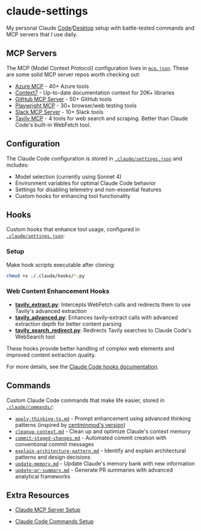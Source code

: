 # claude-settings

My personal Claude [Code](https://github.com/anthropics/claude-code)/[Desktop](https://claude.ai/download) setup with battle-tested commands and MCP servers that I use daily.

## MCP Servers

The MCP (Model Context Protocol) configuration lives in [`mcp.json`](./mcp.json). These are some solid MCP server repos worth checking out:

- [Azure MCP](https://github.com/Azure/azure-mcp) - 40+ Azure tools
- [Context7](https://github.com/upstash/context7) - Up-to-date documentation context for 20K+ libraries
- [GitHub MCP Server](https://github.com/github/github-mcp-server) - 50+ GitHub tools
- [Playwright MCP](https://github.com/microsoft/playwright-mcp) - 30+ browser/web testing tools
- [Slack MCP Server](https://github.com/ubie-oss/slack-mcp-server) - 10+ Slack tools
- [Tavily MCP](https://github.com/tavily-ai/tavily-mcp) - 4 tools for web search and scraping. Better than Claude Code's built-in WebFetch tool.

## Configuration

The Claude Code configuration is stored in [`.claude/settings.json`](./.claude/settings.json) and includes:
- Model selection (currently using Sonnet 4)
- Environment variables for optimal Claude Code behavior
- Settings for disabling telemetry and non-essential features
- Custom hooks for enhancing tool functionality

## Hooks

Custom hooks that enhance tool usage, configured in [`.claude/settings.json`](./.claude/settings.json):

### Setup

Make hook scripts executable after cloning:
```bash
chmod +x ./.claude/hooks/*.py
```

### Web Content Enhancement Hooks

- **[tavily_extract.py](./.claude/hooks/tavily_extract.py)**: Intercepts WebFetch calls and redirects them to use Tavily's advanced extraction
- **[tavily_advanced.py](./.claude/hooks/tavily_advanced.py)**: Enhances tavily-extract calls with advanced extraction depth for better content parsing
- **[tavily_search_redirect.py](./.claude/hooks/tavily_search_redirect.py)**: Redirects Tavily searches to Claude Code's WebSearch tool

These hooks provide better handling of complex web elements and improved content extraction quality.

For more details, see the [Claude Code hooks documentation](https://docs.anthropic.com/en/docs/claude-code/hooks).

## Commands

Custom Claude Code commands that make life easier, stored in [`.claude/commands/`](./.claude/commands/):

- [`apply-thinking-to.md`](./.claude/commands/apply-thinking-to.md) - Prompt enhancement using advanced thinking patterns (inspired by [centminmod's version](https://github.com/centminmod/my-claude-code-setup/blob/master/.claude/commands/anthropic/apply-thinking-to.md))
- [`cleanup-context.md`](./.claude/commands/cleanup-context.md) - Clean up and optimize Claude's context memory
- [`commit-staged-changes.md`](./.claude/commands/commit-staged-changes.md) - Automated commit creation with conventional commit messages
- [`explain-architecture-pattern.md`](./.claude/commands/explain-architecture-pattern.md) - Identify and explain architectural patterns and design decisions
- [`update-memory.md`](./.claude/commands/update-memory.md) - Update Claude's memory bank with new information
- [`update-pr-summary.md`](./.claude/commands/update-pr-summary.md) - Generate PR summaries with advanced analytical frameworks

## Extra Resources

- [Claude MCP Server Setup](https://docs.anthropic.com/en/docs/claude-code/mcp#project-scope)

- [Claude Code Commands Setup](https://docs.anthropic.com/en/docs/claude-code/slash-commands#command-types)